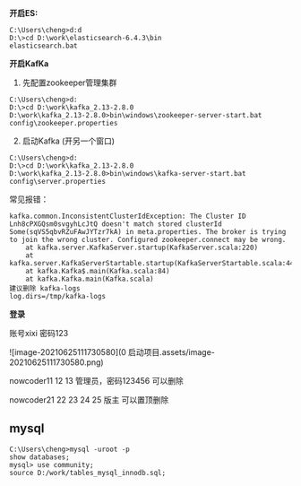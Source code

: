 **开启ES:** 

```shell
C:\Users\cheng>d:d
D:\>cd D:\work\elasticsearch-6.4.3\bin
elasticsearch.bat
```

**开启KafKa**

1. 先配置zookeeper管理集群

```shell
C:\Users\cheng>d:                                                                                         
D:\>cd D:\work\kafka_2.13-2.8.0                                                                           
D:\work\kafka_2.13-2.8.0>bin\windows\zookeeper-server-start.bat config\zookeeper.properties   
```

2. 启动Kafka (开另一个窗口)

```shell
C:\Users\cheng>d:                                                                                         
D:\>cd D:\work\kafka_2.13-2.8.0                                                                           
D:\work\kafka_2.13-2.8.0>bin\windows\kafka-server-start.bat config\server.properties 
```

常见报错： 

```
kafka.common.InconsistentClusterIdException: The Cluster ID Lnh8cPXGQsm0svgyhLcJtQ doesn't match stored clusterId Some(sqVS5qbvRZuFAwJYTzr7kA) in meta.properties. The broker is trying to join the wrong cluster. Configured zookeeper.connect may be wrong.
	at kafka.server.KafkaServer.startup(KafkaServer.scala:220)
	at kafka.server.KafkaServerStartable.startup(KafkaServerStartable.scala:44)
	at kafka.Kafka$.main(Kafka.scala:84)
	at kafka.Kafka.main(Kafka.scala)
建议删除 kafka-logs
log.dirs=/tmp/kafka-logs
```

**登录**

账号xixi 密码123  

![image-20210625111730580](0 启动项目.assets/image-20210625111730580.png)

nowcoder11 12 13 管理员，密码123456 可以删除

nowcoder21 22 23 24 25 版主 可以置顶删除

 

## mysql 

```shell
C:\Users\cheng>mysql -uroot -p
show databases;
mysql> use community;
source D:/work/tables_mysql_innodb.sql;
```

